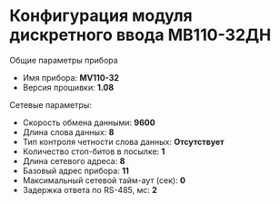 # Конфигурация модуля дискретного ввода МВ110-32ДН

Общие параметры прибора

- Имя прибора: **MV110-32**
- Версия прошивки: **1.08**

Сетевые параметры:

- Скорость обмена данными: **9600**
- Длина слова данных: **8**
- Тип контроля четности слова данных: **Отсутствует**
- Количество стоп-битов в посылке: **1**
- Длина сетевого адреса: **8**
- Базовый адрес прибора: **11**
- Максимальный сетевой тайм-аут (сек): **0**
- Задержка ответа по RS-485, мс: **2**

